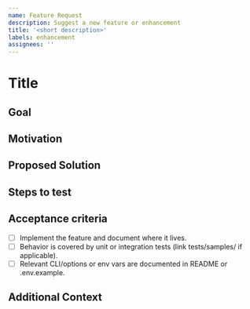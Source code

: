 ```yaml
---
name: Feature Request
description: Suggest a new feature or enhancement
title: '<short description>'
labels: enhancement
assignees: ''
---
```


# Title
<!-- feat(<component>): short summary (e.g. api, frontend, models) -->

## Goal
<!-- Describe the feature or enhancement you are proposing. -->

## Motivation
<!-- Explain why this feature is needed and what problem it solves. -->

## Proposed Solution
<!-- Describe how you would like to see this feature implemented. -->

## Steps to test
<!--
For instance, 

1. Command to run or steps (e.g., `python -m main --extractor=pdf`).
2. Sample inputs: `tests/samples/...`
3. Expected result: e.g., `combined_invoices.csv` contains canonical columns defined in schema.
-->

## Acceptance criteria
- [ ] Implement the feature and document where it lives.
- [ ] Behavior is covered by unit or integration tests (link tests/samples/ if applicable).
- [ ] Relevant CLI/options or env vars are documented in README or .env.example.

## Additional Context
<!-- Add any other context or information about the feature request here. -->
